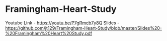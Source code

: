 # Framingham-Heart-Study

Youtube Link - https://youtu.be/P7gRmcb7y8Q
Slides - https://github.com/jt129/Framingham-Heart-Study/blob/master/Slides%20-%20Framingham%20Heart%20Study.pdf
